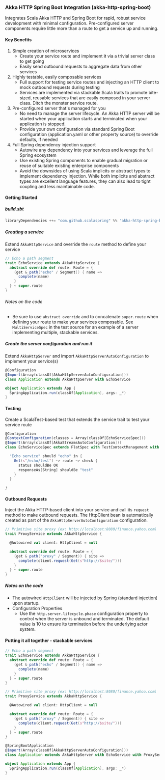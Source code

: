 ### Akka HTTP Spring Boot Integration (akka-http-spring-boot)

Integrates Scala Akka HTTP and Spring Boot for rapid, robust service development with minimal configuration.
Pre-configured server components require little more than a route to get a service up and running.

#### Key Benefits
1. Simple creation of microservices
   * Create your service route and implement it via a trivial server class to get going
   * Easily send outbound requests to aggregate data from other services
2. Highly testable, easily composable services
   * Full support for testing service routes and injecting an HTTP client to mock outbound requests during testing
   * Services are implemented via stackable Scala traits to promote bite-sized, reusable services that are easily composed in your server class. Ditch the monster service route.
3. Pre-configured server that's managed for you
   * No need to manage the server lifecycle. An Akka HTTP server will be started when your application starts and terminated when your application is stopped.
   * Provide your own configuration via standard Spring Boot configuration (application.yaml or other property source) to override defaults, if needed
4. Full Spring dependency injection support
   * Autowire any dependency into your services and leverage the full Spring ecosystem
   * Use existing Spring components to enable gradual migration or reuse of suitable existing enterprise components
   * Avoid the downsides of using Scala implicits or abstract types to implement dependency injection. While both implicits and abstract types are excellent language features, they can also lead to tight coupling and less maintainable code.

#### Getting Started

##### build.sbt

````scala
libraryDependencies ++= "com.github.scalaspring" %% "akka-http-spring-boot" % "0.3.1"
````

##### Creating a service

Extend `AkkaHttpService` and override the `route` method to define your service

````scala
// Echo a path segment
trait EchoService extends AkkaHttpService {
  abstract override def route: Route = {
    (get & path("echo" / Segment)) { name =>
      complete(name)
    }
  } ~ super.route
}
````

###### Notes on the code

* Be sure to use `abstract override` and to concatenate `super.route` when defining your route to make your services composable. See `MultiServiceSpec` in the test source for an example of a server implementing multiple, stackable services.

##### Create the server configuration and run it

Extend `AkkaHttpServer` and import `AkkaHttpServerAutoConfiguration` to implement your service(s)

````scala
@Configuration
@Import(Array(classOf[AkkaHttpServerAutoConfiguration]))
class Application extends AkkaHttpServer with EchoService

object Application extends App {
  SpringApplication.run(classOf[Application], args: _*)
}
````

#### Testing

Create a ScalaTest-based test that extends the service trait to test your service route

````scala
@Configuration
@ContextConfiguration(classes = Array(classOf[EchoServiceSpec]))
@Import(Array(classOf[AkkaStreamsAutoConfiguration]))
class EchoServiceSpec extends FlatSpec with TestContextManagement with EchoService with ScalatestRouteTest with Matchers {

  "Echo service" should "echo" in {
    Get(s"/echo/test") ~> route ~> check {
      status shouldBe OK
      responseAs[String] shouldBe "test"
    }
  }

}
````

#### Outbound Requests

Inject the Akka HTTP-based client into your service and call its `request` method to make outbound requests.
The HttpClient bean is automatically created as part of the `AkkaHttpServerAutoConfiguration` configuration.

````scala
// Primitive site proxy (ex: http://localhost:8080/finance.yahoo.com)
trait ProxyService extends AkkaHttpService {

  @Autowired val client: HttpClient = null

  abstract override def route: Route = {
    (get & path("proxy" / Segment)) { site =>
      complete(client.request(Get(s"http://$site/")))
    }
  } ~ super.route
}
````

##### Notes on the code

* The autowired `HttpClient` will be injected by Spring (standard injection) upon startup.
* Configuration Properties
  * Use the `http.server.lifecycle.phase` configuration property to control when the server is unbound and terminated. The default value is 10 to ensure its termination before the underlying actor system. 

#### Putting it all together - stackable services

````scala
// Echo a path segment
trait EchoService extends AkkaHttpService {
  abstract override def route: Route = {
    (get & path("echo" / Segment)) { name =>
      complete(name)
    }
  } ~ super.route
}

// Primitive site proxy (ex: http://localhost:8080/finance.yahoo.com)
trait ProxyService extends AkkaHttpService {

  @Autowired val client: HttpClient = null

  abstract override def route: Route = {
    (get & path("proxy" / Segment)) { site =>
      complete(client.request(Get(s"http://$site/")))
    }
  } ~ super.route
}

@SpringBootApplication
@Import(Array(classOf[AkkaHttpServerAutoConfiguration]))
class Application extends AkkaHttpServer with EchoService with ProxyService

object Application extends App {
  SpringApplication.run(classOf[Application], args: _*)
}
````